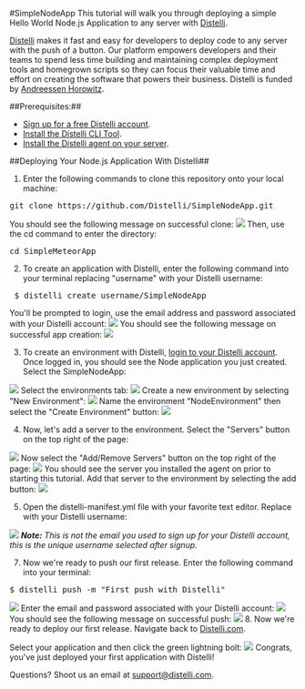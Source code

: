 #SimpleNodeApp
This tutorial will walk you through deploying a simple Hello World Node.js Application to any server with <a href="https://www.distelli.com" target="_blank">Distelli</a>.

<a href="https://www.distelli.com" target="_blank">Distelli</a> makes it fast and easy for developers to deploy code to any server with the push of a button. Our platform empowers developers and their teams to spend less time building and maintaining complex deployment tools and homegrown scripts so they can focus their valuable time and effort on creating the software that powers their business. Distelli is funded by <a href="http://www.a16z.com" target="_blank">Andreessen Horowitz</a>.

##Prerequisites:##
* <a href="https://www.distelli.com/signup" target="_blank">Sign up for a free Distelli account</a>.
* <a href="https://www.distelli.com/docs/setup" target="_blank">Install the Distelli CLI Tool</a>.
* <a href="https://www.distelli.com/docs/agent-setup" target = "_blank">Install the Distelli agent on your server</a>.

##Deploying Your Node.js Application With Distelli##

1. Enter the following commands to clone this repository onto your local machine:
<pre>git clone https://github.com/Distelli/SimpleNodeApp.git</pre>
You should see the following message on successful clone:
<img src="https://monosnap.com/file/sydWhXfSeC4uDL8EyyGtv7oLa3fS2J.png">
Then, use the cd command to enter the directory:
<pre>cd SimpleMeteorApp</pre>

2. To create an application with Distelli, enter the following command into your terminal replacing "username" with your Distelli username:
<pre> $ distelli create username/SimpleNodeApp</pre>
You'll be prompted to login, use the email address and password associated with your Distelli account:
<img src="https://monosnap.com/file/gB7ItfkLXd2iRx9Tp0YLMZ3O3cBJg6.png">
You should see the following message on successful app creation:
<img src="https://monosnap.com/file/HppwO0P18VIHMFFrVz8y6HLCuxPOl5.png">

3. To create an environment with Distelli, <a href="https://www.distelli.com/login" target="_blank">login to your Distelli account<a>. Once logged in, you should see the Node application you just created. Select the SimpleNodeApp:
<img src="https://monosnap.com/file/SC6RLf9JuG6Gr1etCAwYWV0GS45wbp.png">
Select the environments tab:
<img src="https://monosnap.com/file/TwfRM9lesvxqAZ1ebhpRma2zaKs5l4.png">
Create a new environment by selecting "New Environment":
<img src="https://monosnap.com/file/ZvzS7gYnLORsGo2xo8vkemH9p9dG87.png">
Name the environment "NodeEnvironment" then select the "Create Environment" button:
<img src="https://monosnap.com/file/tjJQsZNP8n0lJyBlo1PXXp0WSnSSdj.png">

4. Now, let's add a server to the environment. Select the "Servers" button on the top right of the page:
<img src="https://monosnap.com/file/0EwRh6finP4WZNu6iYjjHHXN4zG0LF.png">
Now select the "Add/Remove Servers" button on the top right of the page:
<img src="https://monosnap.com/file/fif0s0RmSYatWIaVBPehkA964XDXIA.png">
You should see the server you installed the agent on prior to starting this tutorial. Add that server to the environment by selecting the add button:
<img src="https://monosnap.com/file/inu2ru18y32O296qGArj4UrwMfL6Lb.png">

5. Open the distelli-manifest.yml file with your favorite text editor. Replace <username> with your Distelli username:
<img src="https://monosnap.com/file/vQpQOchX6mLp8DE9yLb366rhfWYvzK.png">
<i><b>Note:</b> This is not the email you used to sign up for your Distelli account, this is the unique username selected after signup.</i>

7. Now we're ready to push our first release. Enter the following command into your terminal:
<pre>$ distelli push -m "First push with Distelli"</pre>
<img src="https://monosnap.com/file/adOyzjNpTlsxJCTGFi3og2UacVVGlZ.png">
Enter the email and password associated with your Distelli account:
<img src="https://monosnap.com/file/Mr99k4jwr490PGtHf5DJkzdNPiVTDf.png">
You should see the following message on successful push:
<img src="https://monosnap.com/file/G2l1fsR14BE58y9NsSwws8LAEwk2Uc.png">
8. Now we're ready to deploy our first release. Navigate back to <a href="https://www.distelli.com" target="blank">Distelli.com</a>.

Select your application and then click the green lightning bolt:
<img src="https://monosnap.com/file/lASQokpu8l5V4qZi0uq2baFDp9Xu4y.png">
Congrats, you've just deployed your first application with Distelli!

Questions? Shoot us an email at <a href="mailto:support@disteli.com" target="_blank">support@distelli.com</a>.

